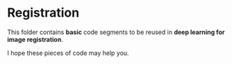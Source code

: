 # Registration

This folder contains **basic** code segments to be reused in **deep learning for image registration**.

I hope these pieces of code may help you.


